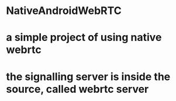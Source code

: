 # NativeAndroidWebRTC

# a simple project of using native webrtc
# the signalling server is inside the source, called webrtc server
